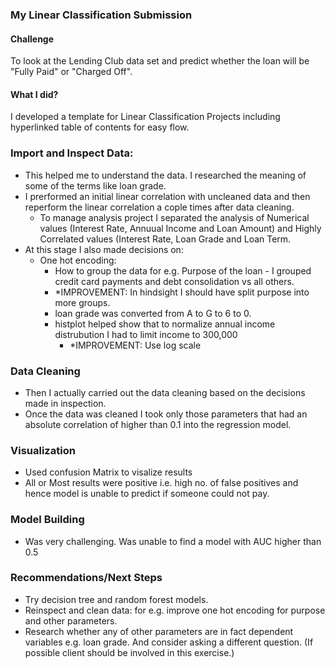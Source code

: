 ### My Linear Classification Submission

#### Challenge

To look at the Lending Club data set and predict whether the loan will be "Fully Paid" or "Charged Off". 


#### What I did?
I developed a template for Linear Classification Projects including hyperlinked table of contents for easy flow.

### Import and Inspect Data:
- This helped me to understand the data. I researched the meaning of some of the terms like loan grade.
- I prerformed an initial linear correlation with uncleaned data and then reperform the linear correlation a cople times after data cleaning.
    - To manage analysis project I separated the analysis of Numerical values (Interest Rate, Annuual Income and Loan Amount) and Highly Correlated values (Interest Rate, Loan Grade and Loan Term.
- At this stage I also made decisions on:
    - One hot encoding:
        - How to group the data for e.g. Purpose of the loan - I grouped credit card payments and debt consolidation vs all others.
        - *IMPROVEMENT: In hindsight I should have split purpose into more groups.
        - loan grade was converted from A to G to 6 to 0.  
        - histplot helped show that to normalize annual income distrubution I had to limit income to 300,000  
            - *IMPROVEMENT: Use log scale
            
### Data Cleaning
- Then I actually carried out the data cleaning based on the decisions made in inspection.
- Once the data was cleaned I took only those parameters that had an absolute correlation of higher than 0.1 into the regression model.

### Visualization
- Used confusion Matrix to visalize results
- All or Most results were positive i.e. high no. of false positives and hence model is unable to predict if someone could not pay.

### Model Building
- Was very challenging. Was unable to find a model with AUC higher than 0.5

### Recommendations/Next Steps
- Try decision tree and random forest models.
- Reinspect and clean data: for e.g. improve one hot encoding for purpose and other parameters. 
- Research whether any of other parameters are in fact dependent variables e.g. loan grade. And consider asking a different question. (If possible client should be involved in this exercise.)

